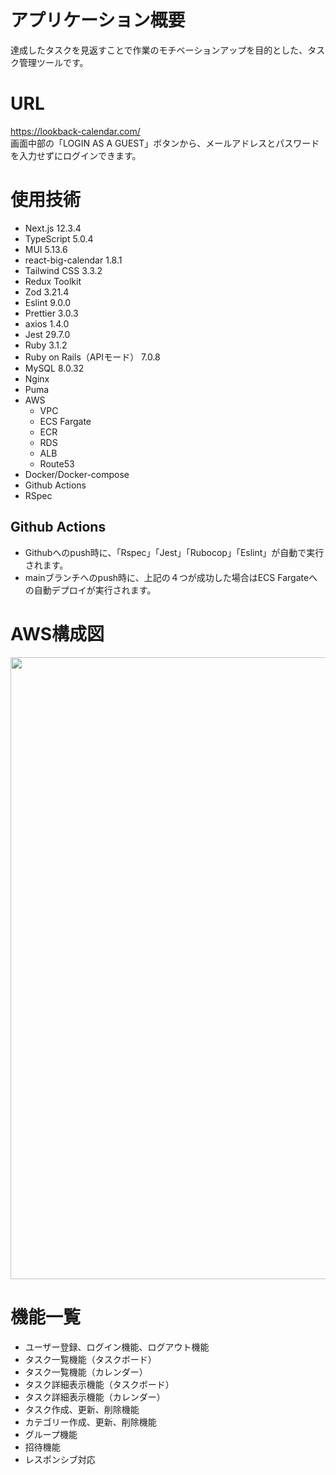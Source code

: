 # アプリケーション概要
達成したタスクを見返すことで作業のモチベーションアップを目的とした、タスク管理ツールです。

# URL
https://lookback-calendar.com/ <br >
画面中部の「LOGIN AS A GUEST」ボタンから、メールアドレスとパスワードを入力せずにログインできます。

# 使用技術
- Next.js 12.3.4
- TypeScript 5.0.4
- MUI 5.13.6
- react-big-calendar 1.8.1
- Tailwind CSS 3.3.2
- Redux Toolkit
- Zod 3.21.4
- Eslint 9.0.0
- Prettier 3.0.3
- axios 1.4.0
- Jest 29.7.0
- Ruby 3.1.2
- Ruby on Rails（APIモード） 7.0.8
- MySQL 8.0.32
- Nginx
- Puma
- AWS
  - VPC
  - ECS Fargate
  - ECR
  - RDS
  - ALB
  - Route53
- Docker/Docker-compose
- Github Actions
- RSpec

## Github Actions
- Githubへのpush時に、「Rspec」「Jest」「Rubocop」「Eslint」が自動で実行されます。
- mainブランチへのpush時に、上記の４つが成功した場合はECS Fargateへの自動デプロイが実行されます。

# AWS構成図
<img width="995" alt="" src="https://github.com/alicend/Rails_LookBack/assets/86368377/d9bef69e-fde5-49cb-b9d1-3f781d26dffc">

# 機能一覧
- ユーザー登録、ログイン機能、ログアウト機能
- タスク一覧機能（タスクボード）
- タスク一覧機能（カレンダー）
- タスク詳細表示機能（タスクボード）
- タスク詳細表示機能（カレンダー）
- タスク作成、更新、削除機能
- カテゴリー作成、更新、削除機能
- グループ機能
- 招待機能
- レスポンシブ対応
